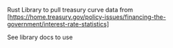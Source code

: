 
Rust Library to pull treasury curve data from [https://home.treasury.gov/policy-issues/financing-the-government/interest-rate-statistics]

See library docs to use


